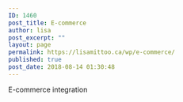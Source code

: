 ```yaml
---
ID: 1460
post_title: E-commerce
author: lisa
post_excerpt: ""
layout: page
permalink: https://lisamittoo.ca/wp/e-commerce/
published: true
post_date: 2018-08-14 01:30:48
---
```

E-commerce integration